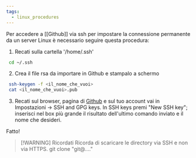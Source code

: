 ```yaml
---
tags:
  - linux_procedures
---
```


Per accedere a [[Github]] via ssh per impostare la connessione permanente da un server Linux è necessario seguire questa procedura:

1. Recati sulla cartella '/home/.ssh'

``` bash
 cd ~/.ssh
```

2. Crea il file rsa da importare in Github e stampalo a schermo

``` bash
 ssh-keygen -f <il_nome_che_vuoi>
 cat <il_nome_che_vuoi>.pub
```

3. Recati sul browser, pagina di [Github](https://github.com) e sul tuo account vai in Impostazioni -> SSH and GPG keys.
	In SSH keys premi "New SSH key"; inserisci nel box più grande il risultato dell'ultimo comando inviato e il nome che desideri.

Fatto!

> [!WARNING] Ricordati
> Ricorda di scaricare le directory via SSH e non via HTTPS.
> git clone "git@...."
